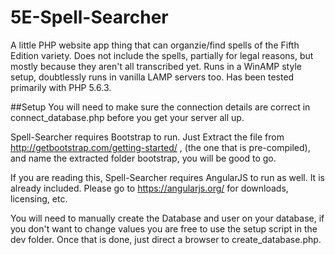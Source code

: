 5E-Spell-Searcher
=================

A little PHP website app thing that can organzie/find spells of the Fifth Edition variety.  Does not include the spells, partially for legal reasons,
but mostly because they aren't all transcribed yet.
Runs in a WinAMP style setup, doubtlessly runs in vanilla LAMP servers too.  Has been tested primarily with PHP 5.6.3.

##Setup
You will need to make sure the connection details are correct in connect_database.php before you get your server all up.

Spell-Searcher requires Bootstrap to run.  Just Extract the file from http://getbootstrap.com/getting-started/ , (the one that is pre-compiled), and name the extracted folder bootstrap,
you will be good to go.

If you are reading this, Spell-Searcher requires AngularJS to run as well. It is already included.  Please go to https://angularjs.org/ for downloads, licensing, etc.  

You will need to manually create the Database and user on your database, if you don't want to change values you are free to use the setup script in the dev folder.
Once that is done, just direct a browser to create_database.php.
